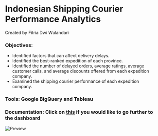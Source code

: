 # Indonesian Shipping Courier Performance Analytics

Created by Fitria Dwi Wulandari

### **Objectives**:
  - Identified factors that can affect delivery delays.
  - Identified the best-ranked expedition of each province.
  - Identified the number of delayed orders, average ratings, average customer calls, and average discounts offered from each expedition company.
  - Examined the shipping courier performance of each expedition company.

### **Tools**: Google BigQuery and Tableau
### Documentation: Click on [this](https://public.tableau.com/app/profile/fitriadwi/viz/IndonesianShippingCourierPerformanceAnalytics_16666114247330/OverviewSummary) if you would like to go further to the dashboard


![Preview](https://user-images.githubusercontent.com/74573342/197517394-d16f3cb5-6301-48b8-8e51-b65fe717761c.png)
